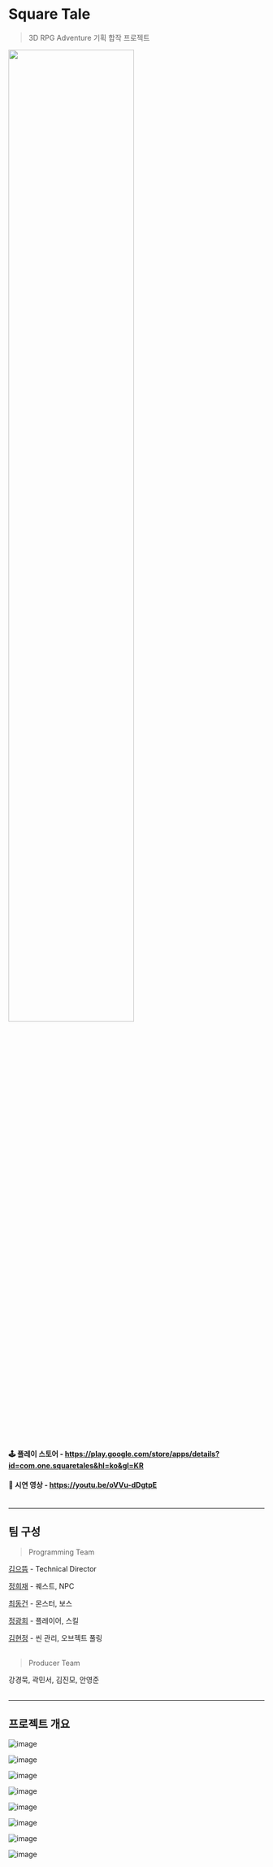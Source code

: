 # Square Tale

> 3D RPG Adventure 기획 합작 프로젝트 

<img width="70%" src="https://user-images.githubusercontent.com/67626785/107299249-43ddc200-6aba-11eb-9f71-f41d0f811ac9.png"/>

#### 🕹 플레이 스토어 - https://play.google.com/store/apps/details?id=com.one.squaretales&hl=ko&gl=KR 
#### 🎥 시연 영상 - https://youtu.be/oVVu-dDgtpE <br/><br/>

---

## 팀 구성 

> Programming Team

[김으뜸](https://github.com/heejae102) - Technical Director

[정희재](https://github.com/heejae102) - 퀘스트, NPC

[최동건](https://github.com/heejae102) - 몬스터, 보스

[정광희](https://github.com/heejae102) - 플레이어, 스킬

[김현정](https://github.com/heejae102) - 씬 관리, 오브젝트 풀링 <br/><br/>


> Producer Team

강경묵, 곽민서, 김진모, 안영준 <br/><br/>

---

## 프로젝트 개요

![image](https://user-images.githubusercontent.com/67626785/107298130-1e4fb900-6ab8-11eb-830d-9920fc1d8bdf.png)

![image](https://user-images.githubusercontent.com/67626785/107298190-36bfd380-6ab8-11eb-8108-475cb4e40e14.png)

![image](https://user-images.githubusercontent.com/67626785/107298215-44755900-6ab8-11eb-9e93-4741773a7926.png)

![image](https://user-images.githubusercontent.com/67626785/107298245-53f4a200-6ab8-11eb-8189-439fb2e77761.png)

![image](https://user-images.githubusercontent.com/67626785/107298276-6373eb00-6ab8-11eb-84fa-f23c6edba0e6.png)

![image](https://user-images.githubusercontent.com/67626785/107298299-71297080-6ab8-11eb-8ca0-490639d1e3c2.png)

![image](https://user-images.githubusercontent.com/67626785/107298337-84d4d700-6ab8-11eb-9014-cc691da2ea35.png)

![image](https://user-images.githubusercontent.com/67626785/107298494-e006c980-6ab8-11eb-94c0-8dad145d1dde.png)
